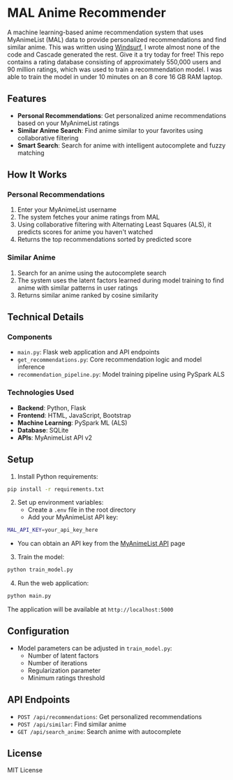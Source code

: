 # MAL Anime Recommender

A machine learning-based anime recommendation system that uses MyAnimeList (MAL) data to provide personalized recommendations and find similar anime.
This was written using [Windsurf](https://windsurf.ai/), I wrote almost none of the code and Cascade generated the rest. Give it a try today for free!
This repo contains a rating database consisting of approximately 550,000 users and 90 million ratings, which was used to train a recommendation model. I was able to train the model in under 10 minutes on an 8 core 16 GB RAM laptop.

## Features

- **Personal Recommendations**: Get personalized anime recommendations based on your MyAnimeList ratings
- **Similar Anime Search**: Find anime similar to your favorites using collaborative filtering
- **Smart Search**: Search for anime with intelligent autocomplete and fuzzy matching

## How It Works

### Personal Recommendations

1. Enter your MyAnimeList username
2. The system fetches your anime ratings from MAL
3. Using collaborative filtering with Alternating Least Squares (ALS), it predicts scores for anime you haven't watched
4. Returns the top recommendations sorted by predicted score

### Similar Anime

1. Search for an anime using the autocomplete search
2. The system uses the latent factors learned during model training to find anime with similar patterns in user ratings
3. Returns similar anime ranked by cosine similarity

## Technical Details

### Components

- `main.py`: Flask web application and API endpoints
- `get_recommendations.py`: Core recommendation logic and model inference
- `recommendation_pipeline.py`: Model training pipeline using PySpark ALS

### Technologies Used

- **Backend**: Python, Flask
- **Frontend**: HTML, JavaScript, Bootstrap
- **Machine Learning**: PySpark ML (ALS)
- **Database**: SQLite
- **APIs**: MyAnimeList API v2

## Setup

1. Install Python requirements:
```bash
pip install -r requirements.txt
```

2. Set up environment variables:
   - Create a `.env` file in the root directory
   - Add your MyAnimeList API key:
```bash
MAL_API_KEY=your_api_key_here
```
   - You can obtain an API key from the [MyAnimeList API](https://myanimelist.net/apiconfig) page

3. Train the model:
```bash
python train_model.py
```

4. Run the web application:
```bash
python main.py
```

The application will be available at `http://localhost:5000`

## Configuration

- Model parameters can be adjusted in `train_model.py`:
  - Number of latent factors
  - Number of iterations
  - Regularization parameter
  - Minimum ratings threshold

## API Endpoints

- `POST /api/recommendations`: Get personalized recommendations
- `POST /api/similar`: Find similar anime
- `GET /api/search_anime`: Search anime with autocomplete

## License

MIT License